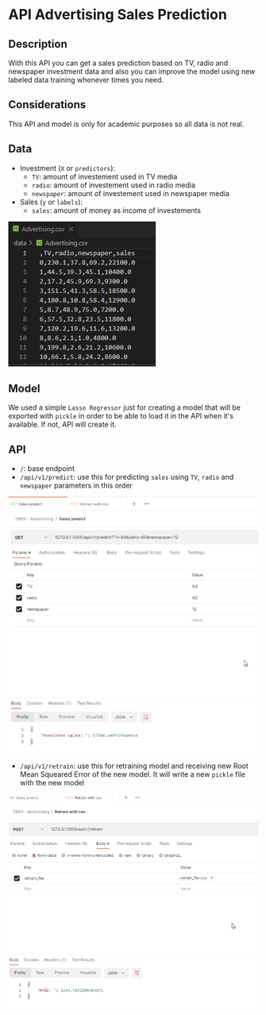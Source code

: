 # API Advertising Sales Prediction

## Description
With this API you can get a sales prediction based on TV, radio and newspaper investment data and also you can improve the model using new labeled data training whenever times you need.

## Considerations
This API and model is only for academic purposes so all data is not real.

## Data
- Investment (`X` or `predictors`):
  - `TV`: amount of investement used in TV media
  - `radio`: amount of investement used in radio media
  - `newspaper`: amount of investement used in newspaper media
- Sales (`y` or `labels`):
  - `sales`: amount of money as income of investements

![Advertising.csv original data](/images/AdvertisingData.png)


## Model
We used a simple `Lasso Regressor` just for creating a model that will be exported with `pickle` in order to be able to load it in the API when it's available. If not, API will create it.

## API
- `/`: base endpoint
- `/api/v1/predict`: use this for predicting `sales` using `TV`, `radio` and `newspaper` parameters in this order

![Sales predict example with Postman](/images/SalesPredict.png)

- `/api/v1/retrain`: use this for retraining model and receiving new Root Mean Squeared Error of the new model. It will write a new `pickle` file with the new model

![Retrain example with Postman](/images/Retrain.png)
